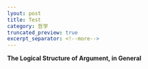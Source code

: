 ```yaml
---
lyout: post
title: Test
category: 哲学
truncated_preview: true
excerpt_separator: <!--more-->
---
```


**The Logical Structure of Argument, in General**